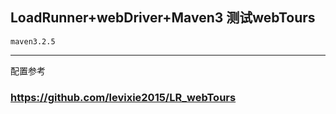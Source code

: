 ## LoadRunner+webDriver+Maven3 测试webTours
    maven3.2.5
   ------- 
   配置参考
 ### https://github.com/levixie2015/LR_webTours
